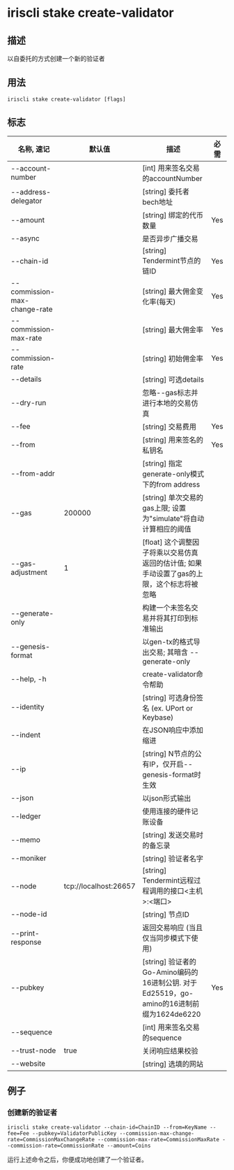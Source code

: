# iriscli stake create-validator

## 描述

以自委托的方式创建一个新的验证者 

## 用法

```
iriscli stake create-validator [flags]
```

## 标志

| 名称, 速记                    | 默认值                | 描述                                                                 | 必需     |
| ---------------------------- | --------------------- | ------------------------------------------------------------------- | -------- |
| --account-number             |                       | [int] 用来签名交易的accountNumber                                    |          |
| --address-delegator          |                       | [string] 委托者bech地址                                              |          |
| --amount                     |                       | [string] 绑定的代币数量                                               | Yes      |
| --async                      |                       | 是否异步广播交易                                                      |          |
| --chain-id                   |                       | [string] Tendermint节点的链ID                                        | Yes      |
| --commission-max-change-rate |                       | [string] 最大佣金变化率(每天)                                         | Yes      |
| --commission-max-rate        |                       | [string] 最大佣金率                                                  | Yes      |
| --commission-rate            |                       | [string] 初始佣金率                                                  | Yes      |
| --details                    |                       | [string] 可选details                                                 |          |
| --dry-run                    |                       | 忽略--gas标志并进行本地的交易仿真                                      |          |
| --fee                        |                       | [string] 交易费用                                                    | Yes      |
| --from                       |                       | [string] 用来签名的私钥名                                             | Yes      |
| --from-addr                  |                       | [string] 指定generate-only模式下的from address                        |          |
| --gas                        | 200000                | [string] 单次交易的gas上限; 设置为"simulate"将自动计算相应的阈值         |       |
| --gas-adjustment             | 1                     | [float] 这个调整因子将乘以交易仿真返回的估计值; 如果手动设置了gas的上限，这个标志将被忽略 |          |
| --generate-only              |                       | 构建一个未签名交易并将其打印到标准输出                                   |          |
| --genesis-format             |                       | 以gen-tx的格式导出交易; 其暗含 --generate-only                          |          |
| --help, -h                   |                       | create-validator命令帮助                                               |          |
| --identity                   |                       | [string] 可选身份签名 (ex. UPort or Keybase)                           |          |
| --indent                     |                       | 在JSON响应中添加缩进                                                   |          |
| --ip                         |                       | [string] N节点的公有IP，仅开启--genesis-format时生效                    |           |
| --json                       |                       | 以json形式输出                                                         |          |
| --ledger                     |                       | 使用连接的硬件记账设备                                                  |          |
| --memo                       |                       | [string] 发送交易时的备忘录                                             |          |
| --moniker                    |                       | [string] 验证者名字                                                    |          |
| --node                       | tcp://localhost:26657 | [string] Tendermint远程过程调用的接口\<主机>:\<端口>                     |          |
| --node-id                    |                       | [string] 节点ID                                                        |          |
| --print-response             |                       | 返回交易响应 (当且仅当同步模式下使用)                                     |          |
| --pubkey                     |                       | [string] 验证者的Go-Amino编码的16进制公钥. 对于Ed25519，go-amino的16进制前缀为1624de6220 | Yes       |
| --sequence                   |                       | [int] 用来签名交易的sequence                                            |          |
| --trust-node                 | true                  | 关闭响应结果校验                                                        |          |
| --website                    |                       | [string] 选填的网站                                                    |          |

## 例子

### 创建新的验证者

```shell
iriscli stake create-validator --chain-id=ChainID --from=KeyName --fee=Fee --pubkey=ValidatorPublicKey --commission-max-change-rate=CommissionMaxChangeRate --commission-max-rate=CommissionMaxRate --commission-rate=CommissionRate --amount=Coins
```

运行上述命令之后，你便成功地创建了一个验证者。
